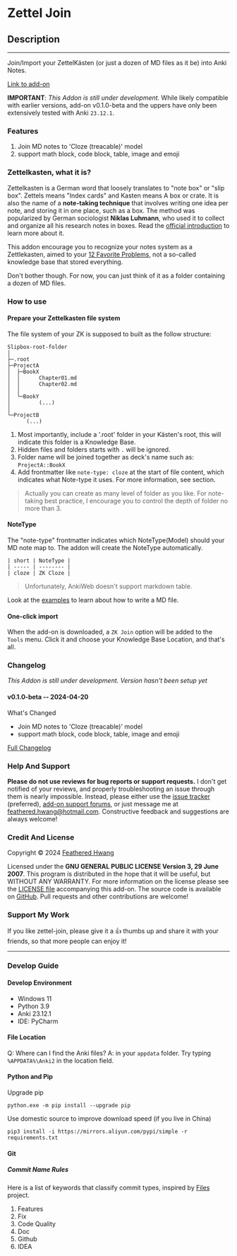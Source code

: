 # Zettel Join

## Description

---

Join/Import your ZettelKästen  (or just a dozen of MD files as it be) into Anki Notes.

[Link to add-on](https://ankiweb.net/shared/info/822767335)

**IMPORTANT**: *This Addon is still under development.* While likely compatible with earlier versions, add-on v0.1.0-beta and the uppers have only been extensively tested with Anki `⁨23.12.1`. 

### Features

1. Join MD notes to 'Cloze (treacable)' model
2. support math block, code block, table, image and emoji

### Zettelkasten, what it is?

Zettelkasten is a German word that loosely translates to "note box" or "slip box". Zettels means "Index cards" and Kasten means A box or crate. It is also the name of  a **note-taking technique** that involves writing one idea per note, and storing it in one place, such as a box. The method was popularized by German sociologist **Niklas Luhmann**, who used it to collect and organize all his research notes in boxes. Read the [official introduction](https://zettelkasten.de/introduction/) to learn more about it.

This addon encourage you to recognize your notes system as a Zettlekasten, aimed to your [12 Favorite Problems](https://umbrex.com/resources/tools-for-thinking/what-is-twelve-favorite-problems/#:~:text=The%20concept%20of%20%E2%80%9CTwelve%20Favorite,significant%20progress%20in%20their%20field.), not a so-called knowledge base that stored everything. 

Don't bother though. For now, you can just think of it as a folder containing a dozen of MD files. 

### How to use

#### Prepare your Zettelkasten file system

The file system of your ZK is supposed to built as the follow structure:

```
Slipbox-root-folder
│  
├─.root
├─ProjectA
│  ├─BookX
│  │      Chapter01.md
│  │      Chapter02.md
│  │      
│  └─BookY
│         (...)
│
└─ProjectB
      (...)
```

1. Most importantly, include a '.root' folder in your Kästen's root, this will indicate this folder is a Knowledge Base.
2. Hidden files and folders starts with `.` will be ignored.
3. Folder name will be joined together as deck's name such as: `ProjectA::BookX`
4. Add frontmatter like `note-type: cloze` at the start of file content, which indicates what Note-type it uses. For more information, see  section.

> Actually you can create as many level of folder as you like. For note-taking best practice, I encourage you to control the depth of folder no more than 3.

#### NoteType

The "note-type" frontmatter indicates which NoteType(Model) should your MD note map to. The addon will create the NoteType automatically.  

```
| short | NoteType |
| ----- | -------- |
| cloze | ZK Cloze |
```

> Unfortunately, AnkiWeb doesn't support markdown table.

Look at the [examples](https://github.com/FeatheredHwang/zettel-join/tree/main/zettel_join/doc/ex) to learn about how to write a MD file.

#### One-click import

When the add-on is downloaded, a `ZK Join` option will be added to the `Tools` menu. Click it and choose your Knowledge Base Location, and that's all.

### Changelog

*This Addon is still under development. Version hasn't been setup yet*

#### v0.1.0-beta -- 2024-04-20

What's Changed

- Join MD notes to 'Cloze (treacable)' model
- support math block, code block, table, image and emoji

[Full Changelog](https://github.com/FeatheredHwang/zettel-join/commits/0.1.0-beta)

### Help And Support

**Please do not use reviews for bug reports or support requests.** I don't get notified of your reviews, and properly troubleshooting an issue through them is nearly impossible. Instead, please either use the [issue tracker](https://github.com/FeatheredHwang/zettel-join/issues) (preferred), [add-on support forums](https://forums.ankiweb.net/t/zettel-join-support-thread/43867?u=featheredhwang), or just message me at  feathered.hwang@hotmail.com. Constructive feedback and suggestions are always welcome!

### Credit And License

Copyright © 2024 [Feathered Hwang](https://github.com/FeatheredHwang) 

Licensed under the **GNU GENERAL PUBLIC LICENSE Version 3, 29 June 2007**. This program is distributed in the hope that it will be useful, but WITHOUT ANY WARRANTY. For more information on the license please see the [LICENSE file](https://github.com/FeatheredHwang/zettel-join/blob/main/LICENSE) accompanying this add-on. The source code is available on  [GitHub](https://github.com/FeatheredHwang/zettel-join). Pull requests and other contributions are welcome!

### Support My Work

If you like zettel-join, please give it a  :thumbsup: thumbs up and share it with your friends, so that more people can enjoy it!

---



### Develop Guide

#### Develop Environment

- Windows 11
- Python 3.9
- Anki 23.12.1
- IDE: PyCharm

#### File Location

  Q: Where can I find the Anki files?
  A: in your `appdata` folder. Try typing `%APPDATA%\Anki2` in the location field.

#### Python and Pip

Upgrade pip

```batch
python.exe -m pip install --upgrade pip
```

Use domestic source to improve download speed (if you live in China)

```batch
pip3 install -i https://mirrors.aliyun.com/pypi/simple -r requirements.txt
```

#### Git

##### Commit Name Rules

Here is a list of keywords that classify commit types,  inspired by [Files](https://github.com/files-community/Files) project.

1. Features
2. Fix
3. Code Quality
4. Doc
5. Github
6. IDEA

